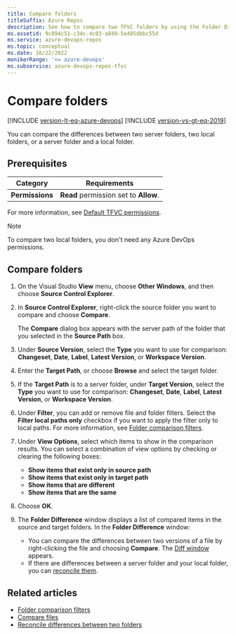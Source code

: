 ```yaml
---
title: Compare folders
titleSuffix: Azure Repos
description: See how to compare two TFVC folders by using the Folder Differences window in Visual Studio.
ms.assetid: 9c894c51-c34c-4c03-a840-5e485dbbc55d
ms.service: azure-devops-repos
ms.topic: conceptual
ms.date: 10/22/2022
monikerRange: '<= azure-devops'
ms.subservice: azure-devops-repos-tfvc
---
```



# Compare folders

[!INCLUDE [version-lt-eq-azure-devops](../../includes/version-lt-eq-azure-devops.md)]
[!INCLUDE [version-vs-gt-eq-2019](../../includes/version-vs-gt-eq-2019.md)]

You can compare the differences between two server folders, two local folders, or a server folder and a local folder.

## Prerequisites  

| Category | Requirements |
|--------------|-------------|
|**Permissions**| **Read** permission set to **Allow**. |

For more information, see [Default TFVC permissions](../../organizations/security/default-tfvc-permissions.md).

> [!NOTE]
> To compare two local folders, you don't need any Azure DevOps permissions.

## Compare folders

1.  On the Visual Studio **View** menu, choose **Other Windows**, and then choose **Source Control Explorer**.

2.  In **Source Control Explorer**, right-click the source folder you want to compare and choose **Compare**.

    The **Compare** dialog box appears with the server path of the folder that you selected in the **Source Path** box.

3.  Under **Source Version**, select the **Type** you want to use for comparison: **Changeset**, **Date**, **Label**, **Latest Version**, or **Workspace Version**.

4.  Enter the **Target Path**, or choose **Browse** and select the target folder.

5.  If the **Target Path** is to a server folder, under **Target Version**, select the **Type** you want to use for comparison: **Changeset**, **Date**, **Label**, **Latest Version**, or **Workspace Version**.

6.  Under **Filter**, you can add or remove file and folder filters. Select the **Filter local paths only** checkbox if you want to apply the filter only to local paths. For more information, see [Folder comparison filters](folder-comparison-filters.md).

7.  Under **View Options**, select which items to show in the comparison results. You can select a combination of view options by checking or clearing the following boxes:
    -   **Show items that exist only in source path**
    -   **Show items that exist only in target path**
    -   **Show items that are different**
    -   **Show items that are the same**

8.  Choose **OK**.

9.  The **Folder Difference** window displays a list of compared items in the source and target folders. In the **Folder Difference** window:

    -   You can compare the differences between two versions of a file by right-clicking the file and choosing **Compare**. The [Diff window](compare-files.md) appears.  
    -   If there are differences between a server folder and your local folder, you can [reconcile them](reconcile-differences-between-two-folders.md).

## Related articles

-  [Folder comparison filters](folder-comparison-filters.md)  
-  [Compare files](compare-files.md)  
-  [Reconcile differences between two folders](reconcile-differences-between-two-folders.md) 

